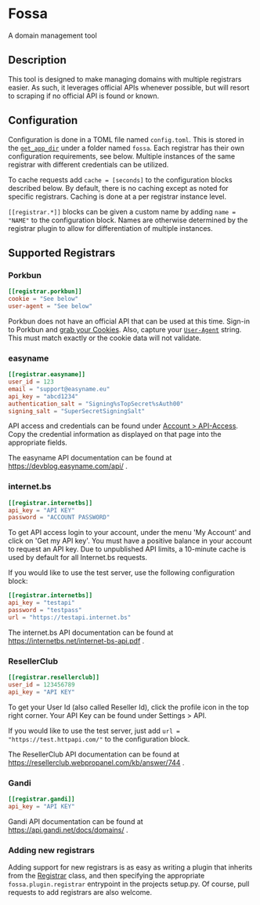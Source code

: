 # Fossa

A domain management tool

## Description

This tool is designed to make managing domains with multiple registrars easier.
As such, it leverages official APIs whenever possible, but will resort to scraping if no official API is found or known.

## Configuration

Configuration is done in a TOML file named `config.toml`.  This is stored in the [`get_app_dir`](https://click.palletsprojects.com/en/7.x/api/#click.get_app_dir) under a folder named `fossa`.  Each registrar has their own configuration requirements, see below.  Multiple instances of the same registrar with different credentials can be utilized.

To cache requests add `cache = [seconds]` to the configuration blocks described below.  By default, there is no caching except as noted for specific registrars.  Caching is done at a per registrar instance level.

`[[registrar.*]]` blocks can be given a custom name by adding `name = "NAME"` to the configuration block.  Names are otherwise determined by the registrar plugin to allow for differentiation of multiple instances.

## Supported Registrars

### Porkbun

```toml
[[registrar.porkbun]]
cookie = "See below"
user-agent = "See below"
```

Porkbun does not have an official API that can be used at this time. Sign-in to Porkbun and [grab your Cookies](https://github.com/Jackett/Jackett/wiki/Finding-cookies).  Also, capture your [`User-Agent`](https://duckduckgo.com/?q=what+is+my+user+agent&ia=answer) string.  This must match exactly or the cookie data will not validate.

### easyname

```toml
[[registrar.easyname]]
user_id = 123
email = "support@easyname.eu"
api_key = "abcd1234"
authentication_salt = "Signing%sTopSecret%sAuth00"
signing_salt = "SuperSecretSigningSalt"
```

API access and credentials can be found under [Account > API-Access](https://my.easyname.com/en/account/api). Copy the credential information as displayed on that page into the appropriate fields.

The easyname API documentation can be found at https://devblog.easyname.com/api/ .

### internet.bs

```toml
[[registrar.internetbs]]
api_key = "API KEY"
password = "ACCOUNT PASSWORD"
```

To get API access login to your account, under the menu 'My Account' and click on 'Get my API key'.  You must have a positive balance in your account to request an API key.  Due to unpublished API limits, a 10-minute cache is used by default for all Internet.bs requests.

If you would like to use the test server, use the following configuration block:

```toml
[[registrar.internetbs]]
api_key = "testapi"
password = "testpass"
url = "https://testapi.internet.bs"
```

The internet.bs API documentation can be found at https://internetbs.net/internet-bs-api.pdf .

### ResellerClub

```toml
[[registrar.resellerclub]]
user_id = 123456789
api_key = "API KEY"
```

To get your User Id (also called Reseller Id), click the profile icon in the top right corner.  Your API Key can be found under Settings > API.

If you would like to use the test server, just add `url = "https://test.httpapi.com/"` to the configuration block.

The ResellerClub API documentation can be found at  https://resellerclub.webpropanel.com/kb/answer/744 .


### Gandi

```toml
[[registrar.gandi]]
api_key = "API KEY"
```

Gandi API documentation can be found at https://api.gandi.net/docs/domains/ .

### Adding new registrars

Adding support for new registrars is as easy as writing a plugin that inherits from the [Registrar](fossa/plugin/registrar/__init__.py) class, and then specifying the appropriate `fossa.plugin.registrar` entrypoint in the projects setup.py.  Of course, pull requests to add registrars are also welcome.
